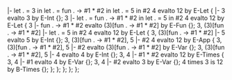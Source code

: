 |- let . = 3 in let . = fun . -> #1 * #2 in let . = 5 in #2 4 evalto 12 by E-Let {
    |- 3 evalto 3 by E-Int {};
    3 |- let . = fun . -> #1 * #2 in let . = 5 in #2 4 evalto 12 by E-Let {
        3 |- fun . -> #1 * #2 evalto (3)[fun . -> #1 * #2] by E-Fun {};
        3, (3)[fun . -> #1 * #2] |- let . = 5 in #2 4 evalto 12 by E-Let {
            3, (3)[fun . -> #1 * #2] |- 5 evalto 5 by E-Int {};
            3, (3)[fun . -> #1 * #2], 5 |- #2 4 evalto 12 by E-App {
                3, (3)[fun . -> #1 * #2], 5 |- #2 evalto (3)[fun . -> #1 * #2] by E-Var {};
                3, (3)[fun . -> #1 * #2], 5 |- 4 evalto 4 by E-Int {};
                3, 4 |- #1 * #2 evalto 12 by E-Times {
                    3, 4 |- #1 evalto 4 by E-Var {};
                    3, 4 |- #2 evalto 3 by E-Var {};
                    4 times 3 is 12 by B-Times {};
                };
            };
        };
    };
};